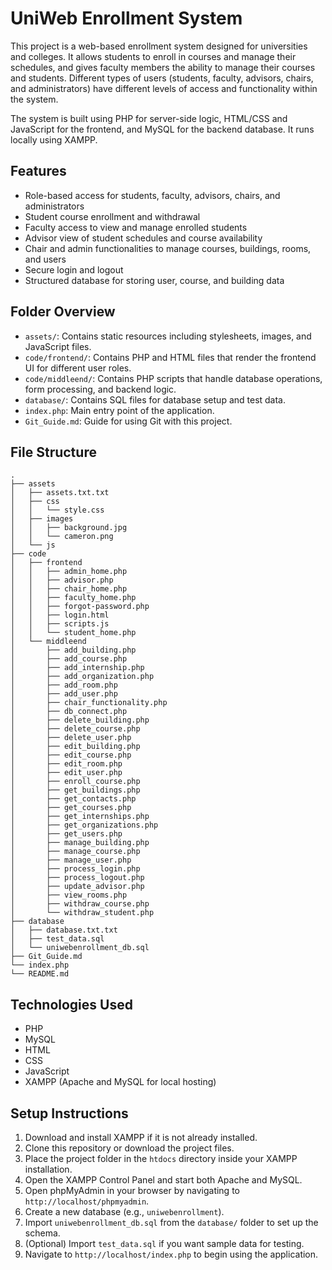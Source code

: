 # UniWeb Enrollment System

This project is a web-based enrollment system designed for universities and colleges. It allows students to enroll in courses and manage their schedules, and gives faculty members the ability to manage their courses and students. Different types of users (students, faculty, advisors, chairs, and administrators) have different levels of access and functionality within the system.

The system is built using PHP for server-side logic, HTML/CSS and JavaScript for the frontend, and MySQL for the backend database. It runs locally using XAMPP.

## Features

- Role-based access for students, faculty, advisors, chairs, and administrators
- Student course enrollment and withdrawal
- Faculty access to view and manage enrolled students
- Advisor view of student schedules and course availability
- Chair and admin functionalities to manage courses, buildings, rooms, and users
- Secure login and logout
- Structured database for storing user, course, and building data

## Folder Overview

- `assets/`: Contains static resources including stylesheets, images, and JavaScript files.
- `code/frontend/`: Contains PHP and HTML files that render the frontend UI for different user roles.
- `code/middleend/`: Contains PHP scripts that handle database operations, form processing, and backend logic.
- `database/`: Contains SQL files for database setup and test data.
- `index.php`: Main entry point of the application.
- `Git_Guide.md`: Guide for using Git with this project.

## File Structure

```plaintext
.
├── assets
│   ├── assets.txt.txt
│   ├── css
│   │   └── style.css
│   ├── images
│   │   ├── background.jpg
│   │   └── cameron.png
│   └── js
├── code
│   ├── frontend
│   │   ├── admin_home.php
│   │   ├── advisor.php
│   │   ├── chair_home.php
│   │   ├── faculty_home.php
│   │   ├── forgot-password.php
│   │   ├── login.html
│   │   ├── scripts.js
│   │   └── student_home.php
│   └── middleend
│       ├── add_building.php
│       ├── add_course.php
│       ├── add_internship.php
│       ├── add_organization.php
│       ├── add_room.php
│       ├── add_user.php
│       ├── chair_functionality.php
│       ├── db_connect.php
│       ├── delete_building.php
│       ├── delete_course.php
│       ├── delete_user.php
│       ├── edit_building.php
│       ├── edit_course.php
│       ├── edit_room.php
│       ├── edit_user.php
│       ├── enroll_course.php
│       ├── get_buildings.php
│       ├── get_contacts.php
│       ├── get_courses.php
│       ├── get_internships.php
│       ├── get_organizations.php
│       ├── get_users.php
│       ├── manage_building.php
│       ├── manage_course.php
│       ├── manage_user.php
│       ├── process_login.php
│       ├── process_logout.php
│       ├── update_advisor.php
│       ├── view_rooms.php
│       ├── withdraw_course.php
│       └── withdraw_student.php
├── database
│   ├── database.txt.txt
│   ├── test_data.sql
│   └── uniwebenrollment_db.sql
├── Git_Guide.md
└── index.php
└── README.md
```

## Technologies Used

- PHP
- MySQL
- HTML
- CSS
- JavaScript
- XAMPP (Apache and MySQL for local hosting)

## Setup Instructions

1. Download and install XAMPP if it is not already installed.
2. Clone this repository or download the project files.
3. Place the project folder in the `htdocs` directory inside your XAMPP installation.
4. Open the XAMPP Control Panel and start both Apache and MySQL.
5. Open phpMyAdmin in your browser by navigating to `http://localhost/phpmyadmin`.
6. Create a new database (e.g., `uniwebenrollment`).
7. Import `uniwebenrollment_db.sql` from the `database/` folder to set up the schema.
8. (Optional) Import `test_data.sql` if you want sample data for testing.
9. Navigate to `http://localhost/index.php` to begin using the application.

